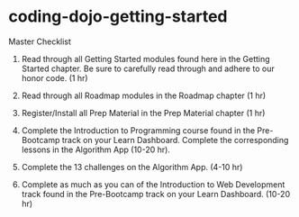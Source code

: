 # coding-dojo-getting-started

Master Checklist
1. Read through all Getting Started modules found here in the Getting Started chapter. Be sure to carefully read through and adhere to our honor code. (1 hr)

2. Read through all Roadmap modules in the Roadmap chapter (1 hr)

3. Register/Install all Prep Material in the Prep Material chapter (1 hr)

4. Complete the Introduction to Programming course found in the Pre-Bootcamp track on your Learn Dashboard. Complete the corresponding lessons in the Algorithm App (10-20 hr).

5. Complete the 13 challenges on the Algorithm App. (4-10 hr)

6. Complete as much as you can of the Introduction to Web Development track found in the Pre-Bootcamp track on your Learn Dashboard. (10-20 hr)
